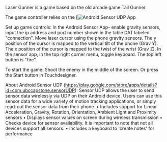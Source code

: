 Laser Gunner is a game based on the old arcade game Tail Gunner.

The game controller relies on the [![Android Sensor UDP App](https://play.google.com/store/apps/details?id=com.ubccapstone.sensorUDP)

Set up game controls:
In the Android Sensor App- enable gravity sensors, input the ip address and port number shown in the table DAT labeled "connection". Move laser cursor using the phone gravity sensors. The y position of the cursor is mapped to the vertical tilt of the phone (Grav Y). The x position of the cursor is mapped to the twist of the wrist (Grav Z). In the sensor app, in the top right corner menu, toggle keyboard. The top left button is "fire".

To start the game:
Shoot the enemy in the middle of the screen. Or press the Start button in Touchdesigner.





About Android Sensor UDP (https://play.google.com/store/apps/details?id=com.ubccapstone.sensorUDP):
Sensor UDP allows the user to send sensor data wirelessly via UDP on their Android device. Users can use this sensor data for a wide variety of motion tracking applications, or simply read-out the sensor data from their phone.
• Includes support for Linear Acceleration, Gravity, Rotation, Orientation, Ambient Light and Proximity sensors
• Displays sensor values on screen during wireless transmission
• Checks device for sensor availability. It is important to note that not all devices support all sensors.
• Includes a keyboard to 'create notes' for performance
